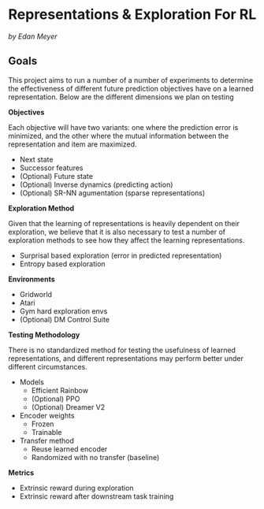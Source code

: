 # Representations & Exploration For RL
*by Edan Meyer*

## Goals

This project aims to run a number of a number of experiments to determine the effectiveness of different future prediction objectives have on a learned representation. Below are the different dimensions we plan on testing

**Objectives**

Each objective will have two variants: one where the prediction error is minimized, and the other where the mutual information between the representation and item are maximized.

- Next state
- Successor features
- (Optional) Future state
- (Optional) Inverse dynamics (predicting action)
- (Optional) SR-NN agumentation (sparse representations)

**Exploration Method**

Given that the learning of representations is heavily dependent on their exploration, we believe that it is also necessary to test a number of exploration methods to see how they affect the learning representations.

- Surprisal based exploration (error in predicted representation)
- Entropy based exploration

**Environments**

- Gridworld
- Atari
- Gym hard exploration envs
- (Optional) DM Control Suite

**Testing Methodology**

There is no standardized method for testing the usefulness of learned representations, and different representations may perform better under different circumstances.

- Models
    - Efficient Rainbow
    - (Optional) PPO
    - (Optional) Dreamer V2
- Encoder weights
    - Frozen
    - Trainable
- Transfer method
    - Reuse learned encoder
    - Randomized with no transfer (baseline)

**Metrics**

- Extrinsic reward during exploration
- Extrinsic reward after downstream task training